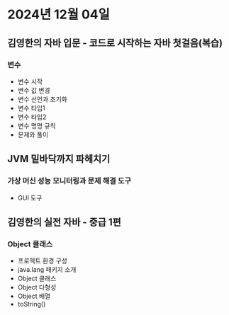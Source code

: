 # 2024년 12월 04일

## 김영한의 자바 입문 - 코드로 시작하는 자바 첫걸음(복습)

### 변수

- 변수 시작
- 변수 값 변경
- 변수 선언과 초기화
- 변수 타입1
- 변수 타입2
- 변수 명명 규칙
- 문제와 풀이

## JVM 밑바닥까지 파헤치기

### 가상 머신 성능 모니터링과 문제 해결 도구

- GUI 도구

## 김영한의 실전 자바 - 중급 1편

### Object 클래스

- 프로젝트 환경 구성
- java.lang 패키지 소개
- Object 클래스
- Object 다형성
- Object 배열
- toString()
